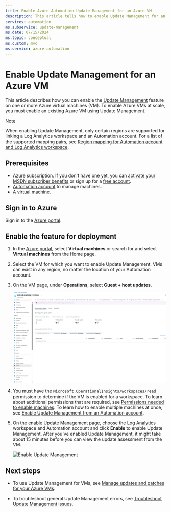 ```yaml
---
title: Enable Azure Automation Update Management for an Azure VM
description: This article tells how to enable Update Management for an Azure VM.
services: automation
ms.subservice: update-management
ms.date: 07/15/2024
ms.topic: conceptual
ms.custom: mvc
ms.service: azure-automation
---
```


# Enable Update Management for an Azure VM

This article describes how you can enable the [Update Management](overview.md) feature on one or more Azure virtual machines (VM). To enable Azure VMs at scale, you must enable an existing Azure VM using Update Management.

> [!NOTE]
> When enabling Update Management, only certain regions are supported for linking a Log Analytics workspace and an Automation account. For a list of the supported mapping pairs, see [Region mapping for Automation account and Log Analytics workspace](../how-to/region-mappings.md).

## Prerequisites

* Azure subscription. If you don't have one yet, you can [activate your MSDN subscriber benefits](https://azure.microsoft.com/pricing/member-offers/msdn-benefits-details/) or sign up for a [free account](https://azure.microsoft.com/free/?WT.mc_id=A261C142F).
* [Automation account](../automation-security-overview.md) to manage machines.
* A [virtual machine](../../virtual-machines/windows/quick-create-portal.md).

## Sign in to Azure

Sign in to the [Azure portal](https://portal.azure.com).

## Enable the feature for deployment

1. In the [Azure portal](https://portal.azure.com), select **Virtual machines** or search for and select **Virtual machines** from the Home page.

2. Select the VM for which you want to enable Update Management. VMs can exist in any region, no matter the location of your Automation account.

3. On the VM page, under **Operations**, select **Guest + host updates**.

    ![Select Guest + host updates from left-hand pane](media/enable-from-vm/select-guest-and-os-updates.png)

4. You must have the `Microsoft.OperationalInsights/workspaces/read` permission to determine if the VM is enabled for a workspace. To learn about additional permissions that are required, see [Permissions needed to enable machines](../automation-role-based-access-control.md#feature-setup-permissions). To learn how to enable multiple machines at once, see [Enable Update Management from an Automation account](./enable-from-automation-account.md).

5. On the enable Update Management page, choose the Log Analytics workspace and Automation account and click **Enable** to enable Update Management. After you've enabled Update Management, it might take about 15 minutes before you can view the update assessment from the VM.

    ![Enable Update Management](media/enable-from-vm/enable-update-management.png)

## Next steps

* To use Update Management for VMs, see [Manage updates and patches for your Azure VMs](manage-updates-for-vm.md).

* To troubleshoot general Update Management errors, see [Troubleshoot Update Management issues](../troubleshoot/update-management.md).